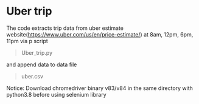 # Uber trip
The code extracts trip data from uber estimate website(https://www.uber.com/us/en/price-estimate/) at 8am, 12pm, 6pm, 11pm via p script 
> Uber_trip.py

and append data to data file
> uber.csv

Notice: Download chromedriver binary v83/v84 in the same directory with python3.8 before using selenium library

